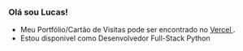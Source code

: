 ### Olá sou Lucas!

- Meu Portfólio/Cartão de Visitas pode ser encontrado no <a href="https://portfolio-hyri.vercel.app/"> Vercel </a>.
- Estou disponivel como Desenvolvedor Full-Stack Python

          
